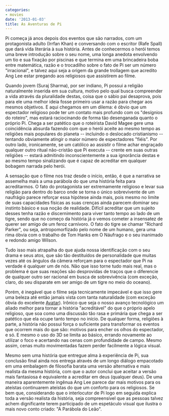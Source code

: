 ```yaml
---
categories:
- movies
date: '2013-01-03'
title: As Aventuras de Pi
---
```


Pi começa já anos depois dos eventos que são narrados, com um protagonista adulto (Irrfan Khan) e conversando com o escritor (Rafe Spall) que dará vida literária à sua história. Antes de conhecermos o herói temos uma breve introdução sobre o seu nome, uma longa anedota envolvendo um tio e sua fixação por piscinas e que termina em uma brincadeira boba entre matemática, razão e o trocadilho sobre o fato de Pi ser um número "irracional", e talvez aqui seja a origem da grande trollagem que acredito Ang Lee estar pregando aos religiosos que assistirem ao filme.

Quando jovem (Suraj Sharma), por ser indiano, Pi possui a religião naturalmente inserida em sua cultura, motivo pelo qual busca compreender a vida através da pluralidade destas, coisa que o sábio pai desaprova, pois para ele uma melhor ideia fosse primeiro usar a razão para chegar aos mesmos objetivos. E aqui chegamos em um dilema: é óbvio que um espectador religioso pode ter um contato mais profundo com os "desígnios do roteiro", mas estará raciocinando de forma tão desenganada quanto o próprio Pi. Chega a ser patético que o roteirista David Magee gere uma coincidência absurda fazendo com que o herói aceite ao mesmo tempo as religiões mais populares do planeta -- incluindo o deslocado cristianismo -- tentando obviamente atingir o maior número de espectadores "fiéis". Por outro lado, ironicamente, se um católico ao assistir o filme achar engraçado qualquer outro ritual não-cristão que Pi executa -- crente em suas outras religiões -- estará admitindo inconscientemente a sua ignorância destas e ao mesmo tempo sinalizando que é capaz de acreditar em qualquer bobagem narrada pelo herói.

A sensação que o filme nos traz desde o início, então, é que a narrativa se assemelha mais a uma parábola do que uma história feita para acreditarmos. O fato do protagonista ser extremamente religioso e levar sua religião para dentro do barco onde se torna o único sobrevivente de um naufrágio parece reforçar essa hipótese ainda mais, pois mesmo no limite de suas capacidades físicas as suas crenças ainda parecem dominar seu instinto básico e sua noção de realidade. Difícil acreditar que um sujeito desses tenha razão e discernimento para viver tanto tempo ao lado de um tigre, sendo que no começo da história já o vemos cometer a insensatez de querer ser amigo de um feroz carnívoro. O fato do tigre se chamar "Richard Parker", ou seja, antropomorfizado pelo nome de um humano, gera uma rima óbvia com o trabalho de Tom Hanks em O Náufrago e o seu inanimado e redondo amigo Wilson.

Tudo isso mais atrapalha do que ajuda nossa identificação com o seu drama e seus atos, que são tão destituídos de personalidade que muitas vezes até os ângulos da câmera reforçam para o espectador que Pi na verdade é qualquer um de nós. Não que isso torne tudo mais real, mas o problema é que suas reações são desprovidas de traços que o diferencie de qualquer outro ser racional em busca de sobrevivência (com exceção, claro, do seu disparate em ser amigo de um tigre no meio do oceano).

Porém, é inegável que o filme seja tecnicamente impecável e que isso gere uma beleza até então jamais vista com tanta naturalidade (com exceção óbvia do excelente [Avatar]). Irônico que seja o nosso avanço tecnológico um aliado melhor para tornar a história "acreditável" do que o próprio apelo religioso, que soa como uma discussão tão rasa e primária que chega a ser patético que ela ocupe tanto tempo no início. De qualquer forma, religiões à parte, a história não possui força o suficiente para transformar os eventos que ocorrem mais do que são: motivos para encher os olhos do espectador, e só. E mesmo o uso do 3D se limita ao básico, errando novamente ao utilizar o foco e acertando nas cenas com profundidade de campo. Mesmo assim, cenas muito movimentadas fazem perder facilmente a lógica visual.

Mesmo sem uma história que entregue alma à experiência de Pi, sua conclusão final ainda nos entrega através de um longo diálogo empacotado em uma embalagem de filosofia barata uma versão alternativa e mais realista da mesma história, com que o autor conclui que aceitar a versão mais fantasiosa é equivalente a acreditar em deus (qualquer deus). De uma maneira aparentemente ingênua Ang Lee parece dar mais motivos para os ateístas continuarem ateístas do que um conforto para os religiosos. Se bem que, considerando que o interlocutor de Pi logo em seguida explica toda a versão realista da história, seja compreensível que as pessoas talvez achem dignificante terem participado de um espetáculo visual que ilustra o mais novo conto criado: "A Parábola do Leão".

[Avatar]: /avatar